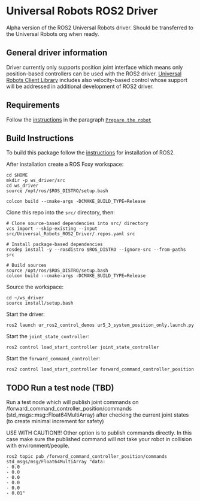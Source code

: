 # Universal Robots ROS2 Driver

Alpha version of the ROS2 Universal Robots driver. Should be transferred to the Universal Robots org when ready.

## General driver information
Driver currently only supports position joint interface which means only position-based controllers can be used with 
the ROS2 driver. [Universal Robots Client Library](https://github.com/UniversalRobots/Universal_Robots_Client_Library) includes also
velocity-based control whose support will be addressed in additional development of ROS2 driver.

## Requirements

Follow the [instructions](https://github.com/UniversalRobots/Universal_Robots_ROS_Driver#setting-up-a-ur-robot-for-ur_robot_driver) in the paragraph 
[`Prepare the robot` ](https://github.com/UniversalRobots/Universal_Robots_ROS_Driver#prepare-the-robot)

## Build Instructions

To build this package follow the [instructions](https://index.ros.org/doc/ros2/Tutorials/Workspace/Creating-A-Workspace/) for installation of ROS2.

After installation create a ROS Foxy workspace:
```
cd $HOME
mkdir -p ws_driver/src
cd ws_driver
source /opt/ros/$ROS_DISTRO/setup.bash

colcon build --cmake-args -DCMAKE_BUILD_TYPE=Release

```

Clone this repo into the `src/` directory, then:

```
# Clone source-based dependencies into src/ directory
vcs import --skip-existing --input src/Universal_Robots_ROS2_Driver/.repos.yaml src

# Install package-based dependencies
rosdep install -y --rosdistro $ROS_DISTRO --ignore-src --from-paths src

# Build sources
source /opt/ros/$ROS_DISTRO/setup.bash
colcon build --cmake-args -DCMAKE_BUILD_TYPE=Release
```
Source the workspace:

```
cd ~/ws_driver
source install/setup.bash
```

Start the driver:

```
ros2 launch ur_ros2_control_demos ur5_3_system_position_only.launch.py
```

Start the `joint_state_controller`:

```
ros2 control load_start_controller joint_state_controller
```

Start the `forward_command_controller`:

```
ros2 control load_start_controller forward_command_controller_position
```

## TODO Run a test node (TBD)
Run a test node which will publish joint commands on /forward_command_controller_position/commands (std_msgs::msg::Float64MultiArray)
after checking the current joint states (to create minimal increment for safety)

USE WITH CAUTION!!!
Other option is to publish commands directly. In this case make sure the published command will not take your
robot in collision with environment/people.
```
ros2 topic pub /forward_command_controller_position/commands std_msgs/msg/Float64MultiArray "data: 
- 0.0                                                               
- 0.0
- 0.0
- 0.0
- 0.0
- 0.01"
```
